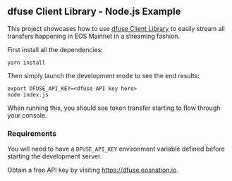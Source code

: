 ## dfuse Client Library - Node.js Example

This project showcases how to use [dfuse Client Library](https://github.com/dfuse-io/client-js)
to easily stream all transfers happening in EOS Mainnet in a streaming fashion.

First install all the dependencies:

    yarn install

Then simply launch the development mode to see the end results:

    export DFUSE_API_KEY=<dfuse API key here>
    node index.js

When running this, you should see token transfer starting to flow through
your console.

### Requirements

You will need to have a `DFUSE_API_KEY` environment variable defined before
starting the development server.

Obtain a free API key by visiting https://dfuse.eosnation.io.
